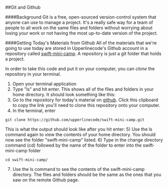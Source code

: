 ##Git and Github

####Background
Git is a free, open-sourced version-control system that anyone can use to manage a project. It's a really safe way for a team of people to all work on the same files and folders without worrying about losing your work or not having the most up-to-date version of the project.

####Getting Today's Materials from Github
All of the materials that we're going to use today are stored in Upperlinecode's Github account in a repository called [swift-mini-camp](https://github.com/upperlinecode/swift-mini-camp). A repository is just a git folder that holds a project.

In order to take this code and put it on your computer, you can *clone* the repository in your terminal.

1) Open your terminal application
2) Type "ls" and hit enter. This shows all of the files and folders in your home directory. It should look something like this:
3) Go to the repository for today's material on [github](https://github.com/upperlinecode/swift-mini-camp). Click this clipboard to copy the link you'll need to clone this repository onto your computer.
4) In the terminal, enter 
```
git clone https://github.com/upperlinecode/swift-mini-camp.git
```
This is what the output should look like after you hit enter:
5) Use the ls command again to view the contents of your home directory. You should now see the folder "swift-mini-camp" listed.
6) Type in the change directory command (cd) followed by the name of the folder to enter into the swift-mini-camp folder
```
cd swift-mini-camp/
```
7) Use the ls command to see the contents of the swift-mini-camp directory. The files and folders should be the same as the ones that you saw on the remote Github page.
